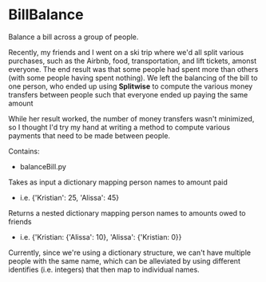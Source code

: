 # BillBalance
Balance a bill across a group of people.

Recently, my friends and I went on a ski trip where we'd all split various purchases, such as the Airbnb, food, transportation, and lift tickets, amonst everyone.  The end result was that some people had spent more than others (with some people having spent nothing).  We left the balancing of the bill to one person, who ended up using **Splitwise** to compute the various money transfers between people such that everyone ended up paying the same amount

While her result worked, the number of money transfers wasn't minimized, so I thought I'd try my hand at writing a method to compute various payments that need to be made between people.

Contains:
  - balanceBill.py

Takes as input a dictionary mapping person names to amount paid
  - i.e. {'Kristian': 25, 'Alissa': 45}

Returns a nested dictionary mapping person names to amounts owed to friends
  - i.e. {'Kristian: {'Alissa': 10}, 'Alissa': {'Kristian: 0}}
      

Currently, since we're using a dictionary structure, we can't have multiple people with the same name, which can be alleviated by using different identifies (i.e. integers) that then map to individual names.

